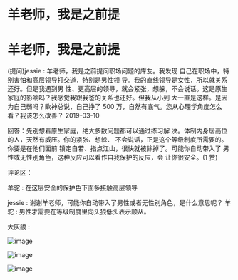 # 羊老师，我是之前提

# 羊老师，我是之前提

(提问)jessie : 羊老师，我是之前提问职场问题的库友。我发现 自己在职场中，特别害怕和高层领导打交道，特别是男性领 导。我的直线领导是女性，所以就关系还好。但是我遇到男 性、更高层的领导，就会紧张，想躲，不会说话。这是原生 家庭的影响吗？我感觉我跟我爸的关系也还好。但我从小到 大一直是这样。是因为自己弱吗？欧神总说，自己挣了 500 万，自然有底气。您从心理学角度怎么看？我该怎么改善？ 2019-03-10

回答：先别想着原生家庭，绝大多数问题都可以通过练习解 决。体制内身居高位的人，天然有威压。你的紧张、想躲、 不会说话，正是这个等级制度所需要的。你要是在他们面前 镇定自若、指点江山，很快就被除掉了。可能你自动带入了 男性或无性别角色，这种反应可以看作自我保护的反应，会 让你很安全。(1 赞)

评论区：

羊驼 : 在这层安全的保护色下面多接触高层领导

jessie : 谢谢羊老师，可能你自动带入了男性或者无性别角色，是什么意思呢？ 羊驼 : 男性才需要在等级制度里向头狼低头表示顺从。

大灰狼 :

![image](img/Image_218.png)

![image](img/Image_219.png)

![image](img/Image_220.png)